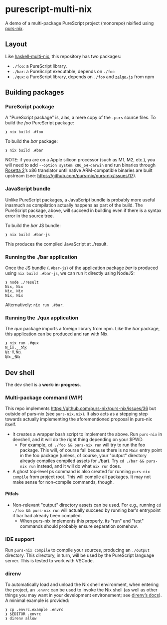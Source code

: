 # purescript-multi-nix

A demo of a multi-package PureScript project (monorepo) nixified using [purs-nix](https://github.com/purs-nix/purs-nix).

## Layout

Like [haskell-multi-nix](https://github.com/srid/haskell-multi-nix), this repository has two packages:

- `./foo`: a PureScript library.
- `./bar`: a PureScript executable, depends on `./foo`
- `./qux`: a PureScript library, depends on `./foo` and [`zalgo-js`](https://github.com/casieber/zalgo-js) from npm

## Building packages

### PureScript package 

A "PureScript package" is, alas, a mere copy of the `.purs` source files. To build the *foo* PureScript package:

``` sh-session
❯ nix build .#foo
```

To build the *bar* package:

``` sh-session
❯ nix build .#bar
```

NOTE: if you are on a Apple silicon processor (such as M1, M2, etc.), you will need to add `--option system x86_64-darwin` and run binaries through [Rosetta 2](https://en.wikipedia.org/wiki/Rosetta_2_(software))’s x86 translator until native ARM-compatible binaries are built upstream (see: https://github.com/purs-nix/purs-nix/issues/17).

### JavaScript bundle

Unlike PureScript packages, a JavaScript bundle is probably more useful inasmuch as compilation actually happens as part of the build. The PureScript package, above, will succeed in building even if there is a syntax error in the source tree.

To build the *bar* JS bundle:

``` sh-session
❯ nix build .#bar-js
```

This produces the compiled JavaScript at ./result.

### Running the ./bar application
Once the JS bundle (`.#bar-js`) of the application package *bar* is produced using `nix build .#bar-js`, we can run it directly using NodeJS:

``` sh-session
❯ node ./result
Nix, Nix
Nix, Nix
Nix, Nix
```

Alternatively: `nix run .#bar`.

### Running the ./qux application
The *qux* package imports a foreign library from npm. Like the *bar* package, this application can be produced and ran with Nix.


``` sh-session
❯ nix run .#qux
N̳ĩẋ,̦ ̲N͌i͖x̤
N̥i̒x̑,͗ ͈N̎i͔x͎
N̹i͐x̡,͉ ͬṆi͂x̖
```

## Dev shell

The dev shell is a **work-in-progress**. 

### Multi-package command (WIP)

This repo implements https://github.com/purs-nix/purs-nix/issues/36 but outside of purs-nix (see `purs-nix.nix`). It also acts as a stepping step towards actually implementing the aforementioned proposal in purs-nix itself.

- It creates a wrapper bash script to implement the above. Run `purs-nix` in devshell, and it will do the right thing depending on your $PWD. 
  - For example, `cd ./foo && purs-nix run` will try to run the foo package. This will, of course fail because there is no `Main` entry point in the foo package (unless, of course, your "output" directory already compiles compiled assets for ./bar). Try `cd ./bar && purs-nix run` instead, and it will do what `nix run` does.
- A ghost top-level ps command is also created for running `purs-nix compile` from project root. This will compile all packages. It may not make sense for non-compile commands, though.


#### Pitfals

- Non-relevant "output" directory assets can be used. For e.g., running `cd ./foo && purs-nix run` will actually succeed by running bar's entrypoint if bar had already been compiled. 
  - When purs-nix implements this properly, its "run" and "test" commands should probably ensure separation somehow.

### IDE support

Run `purs-nix compile` to compile your sources, producing an `./output` directory. This directory, in turn, will be used by the PureScript language server. This is tested to work with VSCode.

### direnv

To automatically load and unload the Nix shell environment, when entering the project, an `.envrc` can be used to invoke the Nix shell (as well as other things you may want in your development environement; see [direnv’s docs](https://direnv.net/)). A minimal example is provided:

``` sh-session
❯ cp .envrc.example .envrc
❯ $EDITOR .envrc
❯ direnv allow
```
